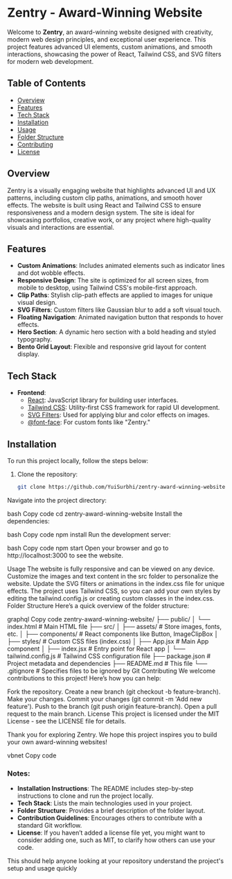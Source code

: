 # Zentry - Award-Winning Website

Welcome to **Zentry**, an award-winning website designed with creativity, modern web design principles, and exceptional user experience. This project features advanced UI elements, custom animations, and smooth interactions, showcasing the power of React, Tailwind CSS, and SVG filters for modern web development.

## Table of Contents

- [Overview](#overview)
- [Features](#features)
- [Tech Stack](#tech-stack)
- [Installation](#installation)
- [Usage](#usage)
- [Folder Structure](#folder-structure)
- [Contributing](#contributing)
- [License](#license)

## Overview

Zentry is a visually engaging website that highlights advanced UI and UX patterns, including custom clip paths, animations, and smooth hover effects. The website is built using React and Tailwind CSS to ensure responsiveness and a modern design system. The site is ideal for showcasing portfolios, creative work, or any project where high-quality visuals and interactions are essential.

## Features

- **Custom Animations**: Includes animated elements such as indicator lines and dot wobble effects.
- **Responsive Design**: The site is optimized for all screen sizes, from mobile to desktop, using Tailwind CSS's mobile-first approach.
- **Clip Paths**: Stylish clip-path effects are applied to images for unique visual design.
- **SVG Filters**: Custom filters like Gaussian blur to add a soft visual touch.
- **Floating Navigation**: Animated navigation button that responds to hover effects.
- **Hero Section**: A dynamic hero section with a bold heading and styled typography.
- **Bento Grid Layout**: Flexible and responsive grid layout for content display.

## Tech Stack

- **Frontend**:
  - [React](https://reactjs.org/): JavaScript library for building user interfaces.
  - [Tailwind CSS](https://tailwindcss.com/): Utility-first CSS framework for rapid UI development.
  - [SVG Filters](https://developer.mozilla.org/en-US/docs/Web/SVG/Element/filter): Used for applying blur and color effects on images.
  - [@font-face](https://developer.mozilla.org/en-US/docs/Web/CSS/@font-face): For custom fonts like "Zentry."

## Installation

To run this project locally, follow the steps below:

1. Clone the repository:

   ```bash
   git clone https://github.com/YuiSurbhi/zentry-award-winning-website.git
Navigate into the project directory:

bash
Copy code
cd zentry-award-winning-website
Install the dependencies:

bash
Copy code
npm install
Run the development server:

bash
Copy code
npm start
Open your browser and go to http://localhost:3000 to see the website.

Usage
The website is fully responsive and can be viewed on any device.
Customize the images and text content in the src folder to personalize the website.
Update the SVG filters or animations in the index.css file for unique effects.
The project uses Tailwind CSS, so you can add your own styles by editing the tailwind.config.js or creating custom classes in the index.css.
Folder Structure
Here’s a quick overview of the folder structure:

graphql
Copy code
zentry-award-winning-website/
├── public/
│   └── index.html        # Main HTML file
├── src/
│   ├── assets/           # Store images, fonts, etc.
│   ├── components/       # React components like Button, ImageClipBox
│   ├── styles/           # Custom CSS files (index.css)
│   ├── App.jsx           # Main App component
│   ├── index.jsx         # Entry point for React app
│   └── tailwind.config.js # Tailwind CSS configuration file
├── package.json          # Project metadata and dependencies
├── README.md             # This file
└── .gitignore            # Specifies files to be ignored by Git
Contributing
We welcome contributions to this project! Here’s how you can help:

Fork the repository.
Create a new branch (git checkout -b feature-branch).
Make your changes.
Commit your changes (git commit -m 'Add new feature').
Push to the branch (git push origin feature-branch).
Open a pull request to the main branch.
License
This project is licensed under the MIT License - see the LICENSE file for details.

Thank you for exploring Zentry. We hope this project inspires you to build your own award-winning websites!

vbnet
Copy code

### Notes:
- **Installation Instructions**: The README includes step-by-step instructions to clone and run the project locally.
- **Tech Stack**: Lists the main technologies used in your project.
- **Folder Structure**: Provides a brief description of the folder layout.
- **Contribution Guidelines**: Encourages others to contribute with a standard Git workflow.
- **License**: If you haven’t added a license file yet, you might want to consider adding one, such as MIT, to clarify how others can use your code.

This should help anyone looking at your repository understand the project's setup and usage quickly
